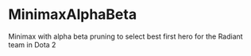 # MinimaxAlphaBeta
Minimax with alpha beta pruning to select best first hero for the Radiant team in Dota 2
